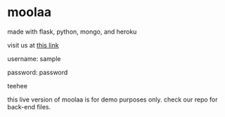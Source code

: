 # moolaa

made with flask, python, mongo, and heroku

visit us at [this link](http://moolaa.herokuapp.com/)

username: sample

password: password


teehee

this live version of moolaa is for demo purposes only. check our repo for back-end files.
